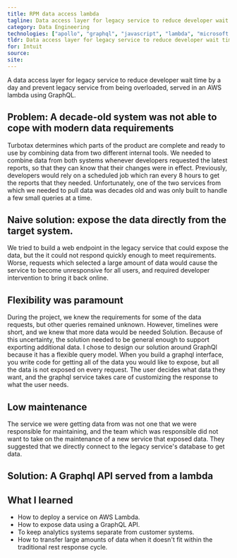 ```yaml
---
title: RPM data access lambda
tagline: Data access layer for legacy service to reduce developer wait time by a day.
category: Data Engineering
technologies: ["apollo", "graphql", "javascript", "lambda", "microsoft sql"]
tldr: Data access layer for legacy service to reduce developer wait time from days to minutes and prevent service from being overloaded.
for: Intuit
source:
site:
---
```

A data access layer for legacy service to reduce developer wait time by a day and prevent legacy service from being overloaded, served in an AWS lambda using GraphQL.

## Problem: A decade-old system was not able to cope with modern data requirements
Turbotax determines which parts of the product are complete and ready to use by combining data from two different internal tools. We needed to combine data from both systems whenever developers requested the latest reports, so that they can know that their changes were in effect. Previously, developers would rely on a scheduled job which ran every 8 hours to get the reports that they needed. Unfortunately, one of the two services from which we needed to pull data was decades old and was only built to handle a few small queries at a time.

## Naive solution: expose the data directly from the target system.
We tried to build a web endpoint in the legacy service that could expose the data, but the it could not respond quickly enough to meet requirements. Worse, requests which selected a large amount of data would cause the service to become unresponsive for all users, and required developer intervention to bring it back online.

## Flexibility was paramount
During the project, we knew the requirements for some of the data requests, but other queries remained unknown. However, timelines were short, and we knew that more data would be needed Solution. Because of this uncertainty, the solution needed to be general enough to support exporting additional data.
I chose to design our solution around GraphQl because it has a flexible query model. When you build a graphql interface, you write code for getting all of the data you would like to expose, but all the data is not exposed on every request. The user decides what data they want, and the graphql service takes care of customizing the response to what the user needs.

## Low maintenance
The service we were getting data from was not one that we were responsible for maintaining, and the team which was responsible did not want to take on the maintenance of a new service that exposed data. They suggested that we directly connect to the legacy service's database to get data.

## Solution: A Graphql API served from a lambda

## What I learned
-   How to deploy a service on AWS Lambda.
-   How to expose data using a GraphQL API.
-   To keep analytics systems separate from customer systems.
-   How to transfer large amounts of data when it doesn't fit within the traditional rest response cycle.
